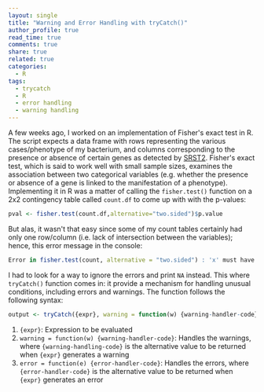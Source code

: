 ```yaml
---
layout: single
title: "Warning and Error Handling with tryCatch()"
author_profile: true
read_time: true
comments: true
share: true
related: true
categories:
  - R
tags:
  - trycatch
  - R
  - error handling
  - warning handling
---
```


A few weeks ago, I worked on an implementation of Fisher's exact test in R. The script expects a data frame with rows representing the various cases/phenotype of my bacterium, and columns corresponding to the presence or absence of certain genes as detected by <a href="https://github.com/katholt/srst2">SRST2</a>. Fisher's exact test, which is said to work well with small sample sizes, examines the association between two categorical variables (e.g. whether the presence or absence of a gene is linked to the manifestation of a phenotype). Implementing it in R was a matter of calling the ```fisher.test()``` function on a 2x2 contingency table called ```count.df``` to come up with with the p-values:

<!-- readmore -->
```R
pval <- fisher.test(count.df,alternative="two.sided")$p.value
```
But alas, it wasn't that easy since some of my count tables certainly had only one row/column (i.e. lack of intersection between the variables); hence, this error message in the console:

```R
Error in fisher.test(count, alternative = "two.sided") : 'x' must have at least 2 rows and columns
```
I had to look for a way to ignore the errors and print ```NA``` instead. This where ```tryCatch()``` function comes in: it provide a mechanism for handling unusual conditions, including errors and warnings. The function follows the following syntax:

```R
output <- tryCatch({expr}, warning = function(w) {warning-handler-code}, error = function(e) {error-handler-code})
```
1. ```{expr}```: Expression to be evaluated
2. ```warning = function(w) {warning-handler-code}```: Handles the warnings, where ```{warning-handling-code}``` is the alternative value to be returned when ```{expr}``` generates a warning
3. ```error = function(e) {error-handler-code}```: Handles the errors, where ```{error-handler-code}``` is the alternative value to be returned when ```{expr}``` generates an error
